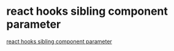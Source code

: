 # react hooks sibling component parameter
[react hooks sibling component parameter](https://aiwithcloud.com/2022/09/15/react_hooks_sibling_component_parameter/)